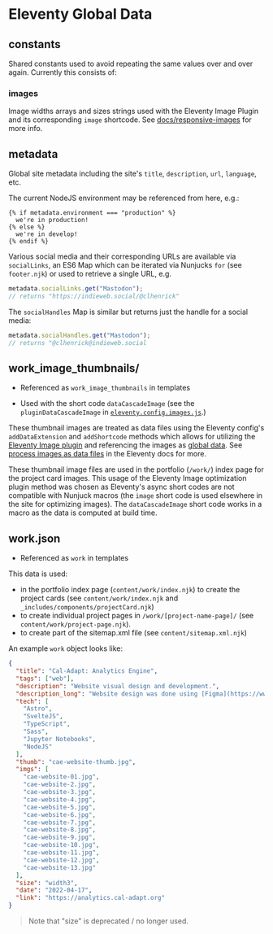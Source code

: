 # Eleventy Global Data

## constants

Shared constants used to avoid repeating the same values over and over again. Currently this consists of:

### images

Image widths arrays and sizes strings used with the Eleventy Image Plugin and its corresponding `image` shortcode. See [docs/responsive-images](../docs/responsive-images.md) for more info.

## metadata

Global site metadata including the site's `title`, `description`, `url`, `language`, etc.

The current NodeJS environment may be referenced from here, e.g.:

```nunjucks
{% if metadata.environment === "production" %}
  we're in production!
{% else %}
  we're in develop!
{% endif %}
```

Various social media and their corresponding URLs are available via `socialLinks`, an ES6 Map which can be iterated via Nunjucks `for` (see `footer.njk`) or used to retrieve a single URL, e.g.

```js
metadata.socialLinks.get("Mastodon");
// returns "https://indieweb.social/@clhenrick"
```

The `socialHandles` Map is similar but returns just the handle for a social media:

```js
metadata.socialHandles.get("Mastodon");
// returns "@clhenrick@indieweb.social
```

## work_image_thumbnails/

- Referenced as `work_image_thumbnails` in templates

- Used with the short code `dataCascadeImage` (see the `pluginDataCascadeImage` in [`eleventy.config.images.js`](../eleventy.config.images.js).)

These thumbnail images are treated as data files using the Eleventy config's `addDataExtension` and `addShortcode` methods which allows for utilizing the [Eleventy Image plugin](https://www.11ty.dev/docs/plugins/image/) and referencing the images as [global data](https://www.11ty.dev/docs/data-global/). See [process images as data files](https://www.11ty.dev/docs/plugins/image/#process-images-as-data-files) in the Eleventy docs for more.

These thumbnail image files are used in the portfolio (`/work/`) index page for the project card images. This usage of the Eleventy Image optimization plugin method was chosen as Eleventy's async short codes are not compatible with Nunjuck macros (the `image` short code is used elsewhere in the site for optimizing images). The `dataCascadeImage` short code works in a macro as the data is computed at build time.

## work.json

- Referenced as `work` in templates

This data is used:

- in the portfolio index page (`content/work/index.njk`) to create the project cards (see `content/work/index.njk` and `_includes/components/projectCard.njk`)
- to create individual project pages in `/work/[project-name-page]/` (see `content/work/project-page.njk`).
- to create part of the sitemap.xml file (see `content/sitemap.xml.njk`)

An example `work` object looks like:

```json
{
  "title": "Cal-Adapt: Analytics Engine",
  "tags": ["web"],
  "description": "Website visual design and development.",
  "description_long": "Website design was done using [Figma](https://www.figma.com/), mainly for creating basic mocks and a style guide (scroll down to view), the rest of the design process was done using Markdown, HTML, and Sass. The website was built using the [Astro](https://astro.build/) static site generator, which uses the concept of \"partial hydration\" to keep client-side JavaScript to a minimum. CAE Jupyter Notebooks were converted to Markdown using Jupyter's [nbconvert](https://pypi.org/project/nbconvert/) utility, allowing for fast loading and previewing of notebook contents.",
  "tech": [
    "Astro",
    "SvelteJS",
    "TypeScript",
    "Sass",
    "Jupyter Notebooks",
    "NodeJS"
  ],
  "thumb": "cae-website-thumb.jpg",
  "imgs": [
    "cae-website-01.jpg",
    "cae-website-2.jpg",
    "cae-website-3.jpg",
    "cae-website-4.jpg",
    "cae-website-5.jpg",
    "cae-website-6.jpg",
    "cae-website-7.jpg",
    "cae-website-8.jpg",
    "cae-website-9.jpg",
    "cae-website-10.jpg",
    "cae-website-11.jpg",
    "cae-website-12.jpg",
    "cae-website-13.jpg"
  ],
  "size": "width3",
  "date": "2022-04-17",
  "link": "https://analytics.cal-adapt.org"
}
```

> Note that "size" is deprecated / no longer used.
